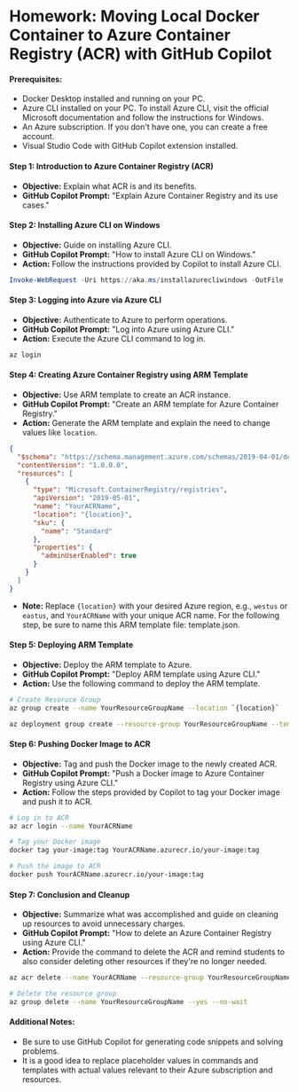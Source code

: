 # Homework: Moving Local Docker Container to Azure Container Registry (ACR) with GitHub Copilot

#### Prerequisites:
- Docker Desktop installed and running on your PC.
- Azure CLI installed on your PC. To install Azure CLI, visit the official Microsoft documentation and follow the instructions for Windows.
- An Azure subscription. If you don't have one, you can create a free account.
- Visual Studio Code with GitHub Copilot extension installed.

#### Step 1: Introduction to Azure Container Registry (ACR)
- **Objective:** Explain what ACR is and its benefits.
- **GitHub Copilot Prompt:** "Explain Azure Container Registry and its use cases."

#### Step 2: Installing Azure CLI on Windows
- **Objective:** Guide on installing Azure CLI.
- **GitHub Copilot Prompt:** "How to install Azure CLI on Windows."
- **Action:** Follow the instructions provided by Copilot to install Azure CLI.

```powershell
Invoke-WebRequest -Uri https://aka.ms/installazurecliwindows -OutFile .\AzureCLI.msi; Start-Process .\AzureCLI.msi
```

#### Step 3: Logging into Azure via Azure CLI
- **Objective:** Authenticate to Azure to perform operations.
- **GitHub Copilot Prompt:** "Log into Azure using Azure CLI."
- **Action:** Execute the Azure CLI command to log in.

```bash
az login
```

#### Step 4: Creating Azure Container Registry using ARM Template
- **Objective:** Use ARM template to create an ACR instance.
- **GitHub Copilot Prompt:** "Create an ARM template for Azure Container Registry."
- **Action:** Generate the ARM template and explain the need to change values like `location`.

```json
{
  "$schema": "https://schema.management.azure.com/schemas/2019-04-01/deploymentTemplate.json#",
  "contentVersion": "1.0.0.0",
  "resources": [
    {
      "type": "Microsoft.ContainerRegistry/registries",
      "apiVersion": "2019-05-01",
      "name": "YourACRName",
      "location": "{location}",
      "sku": {
        "name": "Standard"
      },
      "properties": {
        "adminUserEnabled": true
      }
    }
  ]
}
```

- **Note:** Replace `{location}` with your desired Azure region, e.g., `westus` or `eastus`, and `YourACRName` with your unique ACR name.  For the following step, be sure to name this ARM template file: template.json.

#### Step 5: Deploying ARM Template
- **Objective:** Deploy the ARM template to Azure.
- **GitHub Copilot Prompt:** "Deploy ARM template using Azure CLI."
- **Action:** Use the following command to deploy the ARM template.

```bash
# Create Resoruce Group
az group create --name YourResourceGroupName --location `{location}`

az deployment group create --resource-group YourResourceGroupName --template-file path/to/your/template.json
```

#### Step 6: Pushing Docker Image to ACR
- **Objective:** Tag and push the Docker image to the newly created ACR.
- **GitHub Copilot Prompt:** "Push a Docker image to Azure Container Registry using Azure CLI."
- **Action:** Follow the steps provided by Copilot to tag your Docker image and push it to ACR.

```bash
# Log in to ACR
az acr login --name YourACRName

# Tag your Docker image
docker tag your-image:tag YourACRName.azurecr.io/your-image:tag

# Push the image to ACR
docker push YourACRName.azurecr.io/your-image:tag
```

#### Step 7: Conclusion and Cleanup
- **Objective:** Summarize what was accomplished and guide on cleaning up resources to avoid unnecessary charges.
- **GitHub Copilot Prompt:** "How to delete an Azure Container Registry using Azure CLI."
- **Action:** Provide the command to delete the ACR and remind students to also consider deleting other resources if they're no longer needed.

```bash
az acr delete --name YourACRName --resource-group YourResourceGroupName

# Delete the resource group
az group delete --name YourResourceGroupName --yes --no-wait
```

#### Additional Notes:
- Be sure to use GitHub Copilot for generating code snippets and solving problems.
- It is a good idea to replace placeholder values in commands and templates with actual values relevant to their Azure subscription and resources.